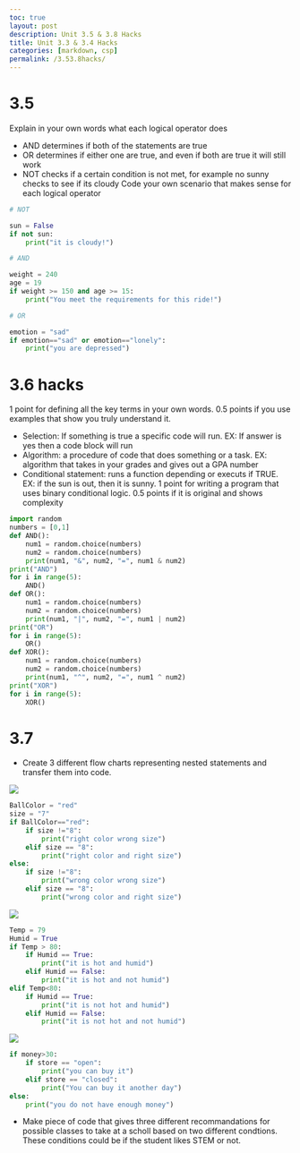 ```yaml
---
toc: true
layout: post
description: Unit 3.5 & 3.8 Hacks
title: Unit 3.3 & 3.4 Hacks
categories: [markdown, csp]
permalink: /3.53.8hacks/
---
```

# 3.5
Explain in your own words what each logical operator does
- AND determines if both of the statements are true
- OR determines if either one are true, and even if both are true it will still work
- NOT checks if a certain condition is not met, for example no sunny checks to see if its cloudy
Code your own scenario that makes sense for each logical operator

```python
# NOT

sun = False
if not sun:
    print("it is cloudy!")

# AND

weight = 240
age = 19
if weight >= 150 and age >= 15:
    print("You meet the requirements for this ride!")

# OR

emotion = "sad"
if emotion=="sad" or emotion=="lonely":
    print("you are depressed")
```

# 3.6 hacks
1 point for defining all the key terms in your own words. 0.5 points if you use examples that show you truly understand it.
- Selection: If something is true a specific code will run. EX: If answer is yes then a code block will run
- Algorithm: a procedure of code that does something or a task. EX: algorithm that takes in your grades and gives out a GPA number
- Conditional statement: runs a function depending or executs if TRUE. EX: if the sun is out, then it is sunny.
1 point for writing a program that uses binary conditional logic. 0.5 points if it is original and shows complexity

```python
import random
numbers = [0,1]
def AND():  
    num1 = random.choice(numbers)
    num2 = random.choice(numbers)
    print(num1, "&", num2, "=", num1 & num2)
print("AND")
for i in range(5):
    AND()
def OR():  
    num1 = random.choice(numbers)
    num2 = random.choice(numbers)
    print(num1, "|", num2, "=", num1 | num2)
print("OR")
for i in range(5):
    OR()
def XOR():  
    num1 = random.choice(numbers)
    num2 = random.choice(numbers)
    print(num1, "^", num2, "=", num1 ^ num2)
print("XOR")
for i in range(5):
    XOR()
```

# 3.7
- Create 3 different flow charts representing nested statements and transfer them into code.

![]({{site.baseurl}}/images/flow1.png)
```python
BallColor = "red"
size = "7"
if BallColor=="red":
    if size !="8":
        print("right color wrong size")
    elif size == "8":
        print("right color and right size")
else: 
    if size !="8":
        print("wrong color wrong size")
    elif size == "8":
        print("wrong color and right size")
```
![]({{site.baseurl}}/images/flow2.png)
```python
Temp = 79
Humid = True
if Temp > 80:
    if Humid == True:
        print("it is hot and humid")
    elif Humid == False:
        print("it is hot and not humid")
elif Temp<80:
    if Humid == True:
        print("it is not hot and humid")
    elif Humid == False:
        print("it is not hot and not humid")
```
![]({{site.baseurl}}/images/flow3.png)
```python
if money>30:
    if store == "open":
        print("you can buy it")
    elif store == "closed":
        print("You can buy it another day")
else:
    print("you do not have enough money")
```

- Make piece of code that gives three different recommandations for possible classes to take at a scholl based on two different condtions. These conditions could be if the student likes STEM or not.
```python

